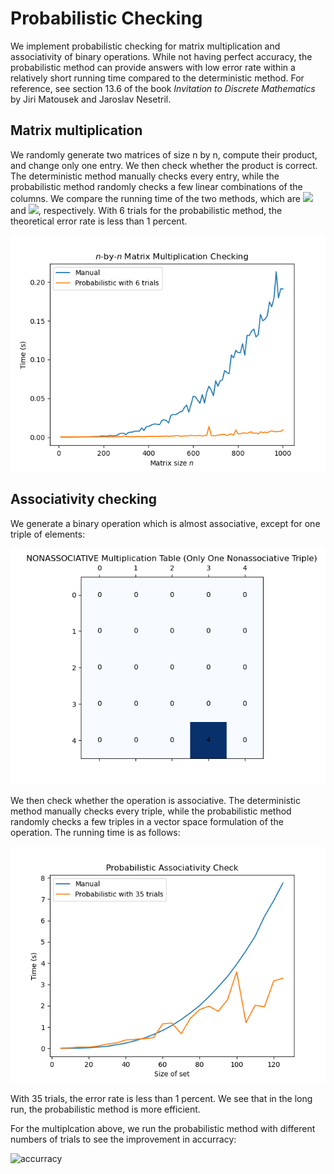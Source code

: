 # Probabilistic Checking
 
We implement probabilistic checking for matrix multiplication
and associativity of binary operations. While not having 
perfect accuracy, the probabilistic method can provide 
answers with low error rate within a relatively short
running time compared to the deterministic method.
For reference, see section 13.6 of the book 
*Invitation to Discrete Mathematics* by 
Jiri Matousek and Jaroslav Nesetril.

 ## Matrix multiplication

We randomly generate two matrices of size n by n,
compute their product, and change only one entry. 
We then check whether the product is correct.
The deterministic method manually checks every entry, 
while the probabilistic method randomly checks a few 
linear combinations of the columns. 
We compare the running time of the two methods, which are
<img src="https://render.githubusercontent.com/render/math?math=O(n^3)">
and 
<img src="https://render.githubusercontent.com/render/math?math=O(n^2)">,
respectively. With 6 trials for the probabilistic method, 
the theoretical error rate is less than 1 percent.

![matrix_multiplication](matrix_multiplication.png)

 ## Associativity checking

We generate a binary operation which is almost associative,
except for one triple of elements:

![nonassociative](nonassociative.png)

We then check whether the operation is associative.
The deterministic method manually checks every triple,
while the probabilistic method randomly checks a few
triples in a vector space formulation of the operation.
The running time is as follows:

![associativity](associativity.png)

With 35 trials, the error rate is less than 
1 percent. We see that in the long run, 
the probabilistic method is more efficient.

For the multiplcation above, we run the probabilistic method
with different numbers of trials to see the
improvement in accurracy:

![accurracy](accurracy.png)